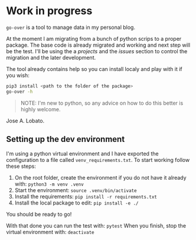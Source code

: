 # Work in progress

`go-over` is a tool to manage data in my personal blog.

At the moment I am migrating from a bunch of python scrips to a proper package. The base code is already migrated and working and next step will be the test. I'll be using the a _projects_ and the _issues_ section to control the migration and the later development.

The tool already contains help so you can install localy and play with it if you wish:

```bash
pip3 install <path to the folder of the package>
go-over -h
```

> NOTE: I'm new to python, so any advice on how to do this better is highly welcome.

Jose A. Lobato.

## Setting up the dev environment

I'm using a python virtual environment and I have exported the configuration to a file called `venv_requirements.txt`. To start working follow these steps:

1. On the root folder, create the environment if you do not have it already with: `python3 -m venv .venv`
2. Start the environment: `source .venv/bin/activate`
3. Install the requirements: `pip install -r requirements.txt`
4. Install the local package to edit: `pip install -e ./`

You should be ready to go!

With that done you can run the test with: `pytest`
When you finish, stop the virtual environment with: `deactivate`


